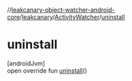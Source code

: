 //[leakcanary-object-watcher-android-core](../../../index.md)/[leakcanary](../index.md)/[ActivityWatcher](index.md)/[uninstall](uninstall.md)

# uninstall

[androidJvm]\
open override fun [uninstall](uninstall.md)()
